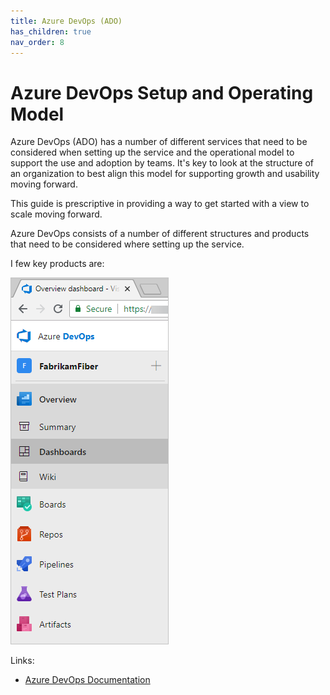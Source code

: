 ```yaml
---
title: Azure DevOps (ADO)
has_children: true
nav_order: 8
---
```


# Azure DevOps Setup and Operating Model

Azure DevOps (ADO) has a number of different services that need to be considered when setting up the service and the operational model to support the use and adoption by teams. It's key to look at the structure of an organization to best align this model for supporting growth and usability moving forward.

This guide is prescriptive in providing a way to get started with a view to scale moving forward.

Azure DevOps consists of a number of different structures and products that need to be considered where setting up the service.

I few key products are:

![Azure DevOps](../../assets/services-hubs-vert.png)



Links:

- [Azure DevOps Documentation](https://docs.microsoft.com/en-us/azure/devops)  